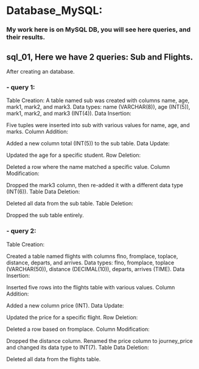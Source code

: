 # Database_MySQL:
### My work here is on MySQL DB, you will see here queries, and their results.

## sql_01, Here we have 2 queries: Sub and Flights.
After creating an database.
### - query 1:
Table Creation:
A table named sub was created with columns name, age, mark1, mark2, and mark3.
Data types: name (VARCHAR(8)), age (INT(5)), mark1, mark2, and mark3 (INT(4)).
Data Insertion:

Five tuples were inserted into sub with various values for name, age, and marks.
Column Addition:

Added a new column total (INT(5)) to the sub table.
Data Update:

Updated the age for a specific student.
Row Deletion:

Deleted a row where the name matched a specific value.
Column Modification:

Dropped the mark3 column, then re-added it with a different data type (INT(6)).
Table Data Deletion:

Deleted all data from the sub table.
Table Deletion:

Dropped the sub table entirely.

### - query 2:
Table Creation:

Created a table named flights with columns flno, fromplace, toplace, distance, departs, and arrives.
Data types: flno, fromplace, toplace (VARCHAR(50)), distance (DECIMAL(10)), departs, arrives (TIME).
Data Insertion:

Inserted five rows into the flights table with various values.
Column Addition:

Added a new column price (INT).
Data Update:

Updated the price for a specific flight.
Row Deletion:

Deleted a row based on fromplace.
Column Modification:

Dropped the distance column.
Renamed the price column to journey_price and changed its data type to INT(7).
Table Data Deletion:

Deleted all data from the flights table.
